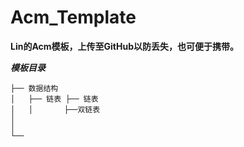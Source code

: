 # Acm_Template

**Lin的Acm模板，上传至GitHub以防丢失，也可便于携带。**

***模板目录***

    ├── 数据结构
    │   ├── 链表 ├── 链表
    │   │       ├──双链表
    │
    │
    └──
